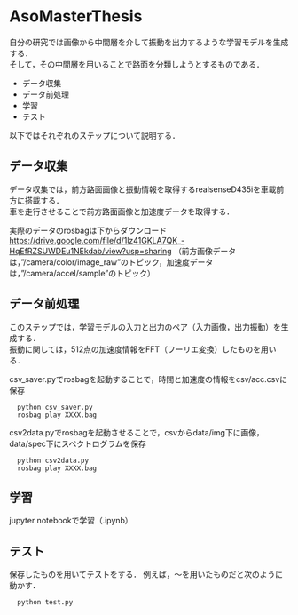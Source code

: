 # AsoMasterThesis

自分の研究では画像から中間層を介して振動を出力するような学習モデルを生成する．<br>
そして，その中間層を用いることで路面を分類しようとするものである．

* データ収集
* データ前処理
* 学習
* テスト

以下ではそれぞれのステップについて説明する．

## データ収集

データ収集では，前方路面画像と振動情報を取得するrealsenseD435iを車載前方に搭載する．<br>
車を走行させることで前方路面画像と加速度データを取得する．

実際のデータのrosbagは下からダウンロード
https://drive.google.com/file/d/1lz41GKLA7QK_-HqEfRZSUWDEu1NEkdab/view?usp=sharing
（前方画像データは，”/camera/color/image_raw”のトピック，加速度データは，”/camera/accel/sample”のトピック）




## データ前処理

このステップでは，学習モデルの入力と出力のペア（入力画像，出力振動）を生成する．<br>
振動に関しては，512点の加速度情報をFFT（フーリエ変換）したものを用いる．

csv_saver.pyでrosbagを起動することで，時間と加速度の情報をcsv/acc.csvに保存
``` 
  python csv_saver.py
  rosbag play XXXX.bag
```

csv2data.pyでrosbagを起動させることで，csvからdata/img下に画像，data/spec下にスペクトログラムを保存
``` 
  python csv2data.py
  rosbag play XXXX.bag
```

## 学習

jupyter notebookで学習（.ipynb）


## テスト
保存したものを用いてテストをする．
例えば，〜を用いたものだと次のように動かす．
``` 
  python test.py
```
